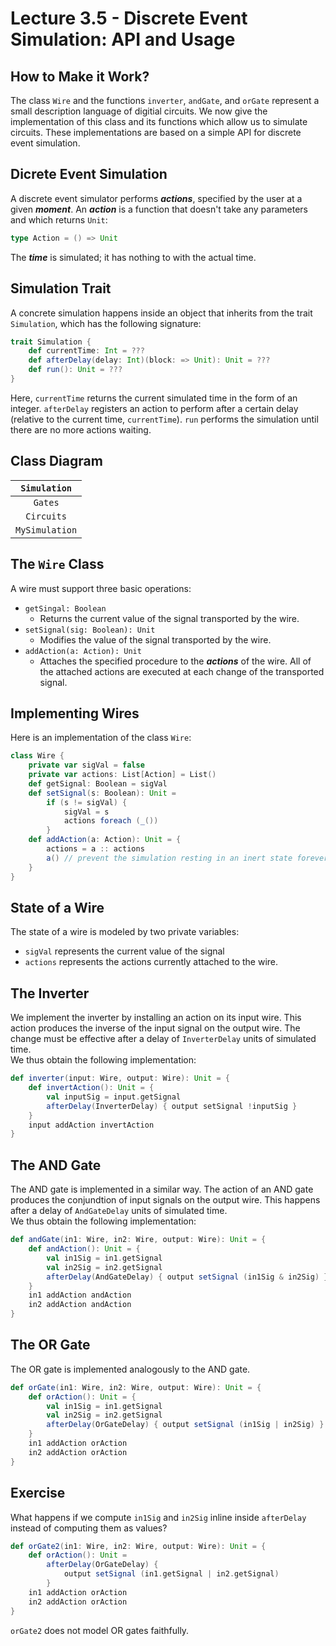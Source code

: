 # Lecture 3.5 - Discrete Event Simulation: API and Usage

## How to Make it Work?
The class `Wire` and the functions `inverter`, `andGate`, and `orGate` represent a small description language of digitial circuits. We now give the implementation of this class and its functions which allow us to simulate circuits. These implementations are based on a simple API for discrete event simulation.

## Dicrete Event Simulation
A discrete event simulator performs ***actions***, specified by the user at a given ***moment***. An ***action*** is a function that doesn't take any parameters and which returns `Unit`:

```scala
type Action = () => Unit
```
The ***time*** is simulated; it has nothing to with the actual time.

## Simulation Trait
A concrete simulation happens inside an object that inherits from the trait `Simulation`, which has the following signature:

```scala
trait Simulation {
	def currentTime: Int = ???
	def afterDelay(delay: Int)(block: => Unit): Unit = ???
	def run(): Unit = ???
}
```
Here, `currentTime` returns the current simulated time in the form of an integer. `afterDelay` registers an action to perform after a certain delay (relative to the current time, `currentTime`). `run` performs the simulation until there are no more actions waiting.

## Class Diagram

| `Simulation`|
|:-:|
| `Gates`|
| `Circuits` |
| `MySimulation`|

## The `Wire` Class
A wire must support three basic operations:

* `getSingal: Boolean`
	* Returns the current value of the signal transported by the wire.
* `setSignal(sig: Boolean): Unit`
	* Modifies the value of the signal transported by the wire.
* `addAction(a: Action): Unit`
	* Attaches the specified procedure to the ***actions*** of the wire. All of the attached actions are executed at each change of the transported signal.

## Implementing Wires
Here is an implementation of the class `Wire`:

```scala
class Wire {
	private var sigVal = false
	private var actions: List[Action] = List()
	def getSignal: Boolean = sigVal
	def setSignal(s: Boolean): Unit = 
		if (s != sigVal) {
			sigVal = s
			actions foreach (_())
		}
	def addAction(a: Action): Unit = {
		actions = a :: actions
		a() // prevent the simulation resting in an inert state forever.
	}
}
```

## State of a Wire
The state of a wire is modeled by two private variables:

* `sigVal` represents the current value of the signal
* `actions` represents the actions currently attached to the wire.

## The Inverter 
We implement the inverter by installing an action on its input wire. This action produces the inverse of the input signal on the output wire. The change must be effective after a delay of `InverterDelay` units of simulated time.  
We thus obtain the following implementation:

```scala
def inverter(input: Wire, output: Wire): Unit = {
	def invertAction(): Unit = {
		val inputSig = input.getSignal
		afterDelay(InverterDelay) { output setSignal !inputSig }
	}
	input addAction invertAction
}
```

## The AND Gate
The AND gate is implemented in a similar way. The action of an AND gate produces the conjundtion of input signals on the output wire. This happens after a delay of `AndGateDelay` units of simulated time.  
We thus obtain the following implementation:

```scala
def andGate(in1: Wire, in2: Wire, output: Wire): Unit = {
	def andAction(): Unit = {
		val in1Sig = in1.getSignal
		val in2Sig = in2.getSignal
		afterDelay(AndGateDelay) { output setSignal (in1Sig & in2Sig) }
	}
	in1 addAction andAction
	in2 addAction andAction
}
```

## The OR Gate 
The OR gate is implemented analogously to the AND gate.

```scala
def orGate(in1: Wire, in2: Wire, output: Wire): Unit = {
	def orAction(): Unit = {
		val in1Sig = in1.getSignal
		val in2Sig = in2.getSignal
		afterDelay(OrGateDelay) { output setSignal (in1Sig | in2Sig) }
	}
	in1 addAction orAction
	in2 addAction orAction
}
```

## Exercise
What happens if we compute `in1Sig` and `in2Sig` inline inside `afterDelay` instead of computing them as values?

```scala
def orGate2(in1: Wire, in2: Wire, output: Wire): Unit = {
	def orAction(): Unit = 
		afterDelay(OrGateDelay) {
			output setSignal (in1.getSignal | in2.getSignal) 
		}
	in1 addAction orAction
	in2 addAction orAction
}
```
`orGate2` does not model OR gates faithfully.